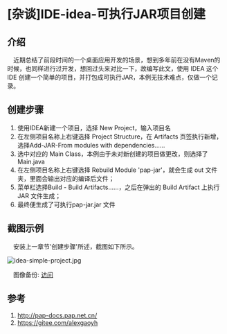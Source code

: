 # [杂谈]IDE-idea-可执行JAR项目创建

## 介绍

&ensp;&ensp;近期总结了前段时间的一个桌面应用开发的场景，想到多年前在没有Maven的时候，也同样进行过开发，想回过头来对比一下，故编写此文，使用 IDEA 这个 IDE 创建一个简单的项目，并打包成可执行JAR，本例无技术难点，仅做一个记录。

## 创建步骤

1. 使用IDEA新建一个项目，选择 New Project，输入项目名
2. 在左侧项目名称上右键选择 Project Structure，在 Artifacts 页签执行新增，选择Add-JAR-From modules with dependencies……
3. 选中对应的 Main Class，本例由于未对新创建的项目做更改，则选择了 Main.java
4. 在左侧项目名称上右键选择 Rebuild Module 'pap-jar'，就会生成 out 文件夹，里面会输出对应的编译后文件；
5. 菜单栏选择Build - Build Artifacts……，之后在弹出的 Build Artifact 上执行 JAR 文件生成；
6. 最终便生成了可执行pap-jar.jar 文件

## 截图示例

&ensp;&ensp;安装上一章节'创建步骤'所述，截图如下所示。

![idea-simple-project.jpg](https://s2.loli.net/2024/01/28/LzpvkPHAJxQDi62.jpg)

&ensp;&ensp;图像备份: [访问](https://gitee.com/alexgaoyh/pap-docs/blob/master/md/other/img/idea-simple-project.jpg)
    
## 参考
1. http://pap-docs.pap.net.cn/
2. https://gitee.com/alexgaoyh
